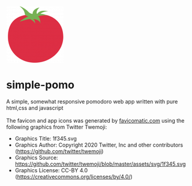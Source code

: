 ![pomo-image](icon/apple-touch-icon-152x152.png) 
# simple-pomo
A simple, somewhat responsive pomodoro web app written with pure html,css and javascript\
\
The favicon and app icons was generated by [favicomatic.com](https://favicomatic.com) using the following graphics from Twitter Twemoji:
- Graphics Title: 1f345.svg
- Graphics Author: Copyright 2020 Twitter, Inc and other contributors (https://github.com/twitter/twemoji)
- Graphics Source: https://github.com/twitter/twemoji/blob/master/assets/svg/1f345.svg
- Graphics License: CC-BY 4.0 (https://creativecommons.org/licenses/by/4.0/)

